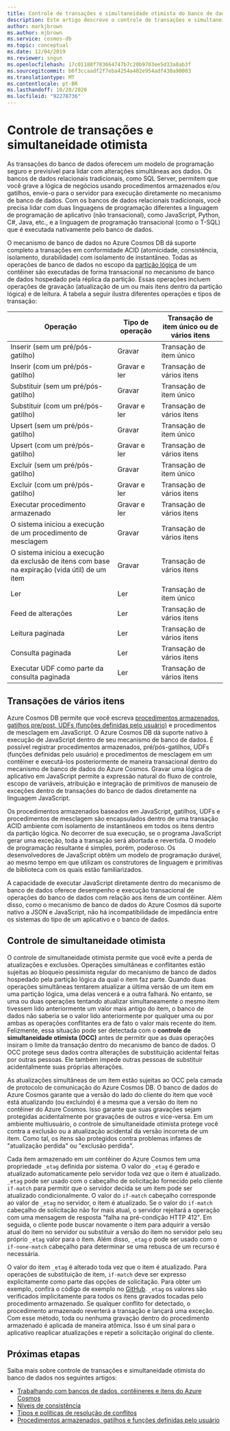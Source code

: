 ```yaml
---
title: Controle de transações e simultaneidade otimista do banco de dados no Azure Cosmos DB
description: Este artigo descreve o controle de transações e simultaneidade otimista do banco de dados no Azure Cosmos DB
author: markjbrown
ms.author: mjbrown
ms.service: cosmos-db
ms.topic: conceptual
ms.date: 12/04/2019
ms.reviewer: sngun
ms.openlocfilehash: 17c01188f783664747b7c20b9703ee5d33a8ab3f
ms.sourcegitcommit: b6f3ccaadf2f7eba4254a402e954adf430a90003
ms.translationtype: MT
ms.contentlocale: pt-BR
ms.lasthandoff: 10/20/2020
ms.locfileid: "92278736"
---
```

# <a name="transactions-and-optimistic-concurrency-control"></a>Controle de transações e simultaneidade otimista

As transações do banco de dados oferecem um modelo de programação seguro e previsível para lidar com alterações simultâneas aos dados. Os bancos de dados relacionais tradicionais, como SQL Server, permitem que você grave a lógica de negócios usando procedimentos armazenados e/ou gatilhos, envie-o para o servidor para execução diretamente no mecanismo de banco de dados. Com os bancos de dados relacionais tradicionais, você precisa lidar com duas linguagens de programação diferentes a linguagem de programação de aplicativo (não transacional), como JavaScript, Python, C#, Java, etc., e a linguagem de programação transacional (como o T-SQL) que é executada nativamente pelo banco de dados.

O mecanismo de banco de dados no Azure Cosmos DB dá suporte completo a transações em conformidade ACID (atomicidade, consistência, isolamento, durabilidade) com isolamento de instantâneo. Todas as operações de banco de dados no escopo da [partição lógica](partitioning-overview.md) de um contêiner são executadas de forma transacional no mecanismo de banco de dados hospedado pela réplica da partição. Essas operações incluem operações de gravação (atualização de um ou mais itens dentro da partição lógica) e de leitura. A tabela a seguir ilustra diferentes operações e tipos de transação:

| **Operação**  | **Tipo de operação** | **Transação de item único ou de vários itens** |
|---------|---------|---------|
| Inserir (sem um pré/pós-gatilho) | Gravar | Transação de item único |
| Inserir (com um pré/pós-gatilho) | Gravar e ler | Transação de vários itens |
| Substituir (sem um pré/pós-gatilho) | Gravar | Transação de item único |
| Substituir (com um pré/pós-gatilho) | Gravar e ler | Transação de vários itens |
| Upsert (sem um pré/pós-gatilho) | Gravar | Transação de item único |
| Upsert (com um pré/pós-gatilho) | Gravar e ler | Transação de vários itens |
| Excluir (sem um pré/pós-gatilho) | Gravar | Transação de item único |
| Excluir (com um pré/pós-gatilho) | Gravar e ler | Transação de vários itens |
| Executar procedimento armazenado | Gravar e ler | Transação de vários itens |
| O sistema iniciou a execução de um procedimento de mesclagem | Gravar | Transação de vários itens |
| O sistema iniciou a execução da exclusão de itens com base na expiração (vida útil) de um item | Gravar | Transação de vários itens |
| Ler | Ler | Transação de item único |
| Feed de alterações | Ler | Transação de vários itens |
| Leitura paginada | Ler | Transação de vários itens |
| Consulta paginada | Ler | Transação de vários itens |
| Executar UDF como parte da consulta paginada | Ler | Transação de vários itens |

## <a name="multi-item-transactions"></a>Transações de vários itens

Azure Cosmos DB permite que você escreva [procedimentos armazenados, gatilhos pre/post, UDFs (funções definidas pelo usuário)](stored-procedures-triggers-udfs.md) e procedimentos de mesclagem em JavaScript. O Azure Cosmos DB dá suporte nativo à execução de JavaScript dentro de seu mecanismo de banco de dados. É possível registrar procedimentos armazenados, pré/pós-gatilhos, UDFs (funções definidas pelo usuário) e procedimentos de mesclagem em um contêiner e executá-los posteriormente de maneira transacional dentro do mecanismo de banco de dados do Azure Cosmos. Gravar uma lógica de aplicativo em JavaScript permite a expressão natural do fluxo de controle, escopo de variáveis, atribuição e integração de primitivos de manuseio de exceções dentro de transações do banco de dados diretamente na linguagem JavaScript.

Os procedimentos armazenados baseados em JavaScript, gatilhos, UDFs e procedimentos de mesclagem são encapsulados dentro de uma transação ACID ambiente com isolamento de instantâneos em todos os itens dentro da partição lógica. No decorrer de sua execução, se o programa JavaScript gerar uma exceção, toda a transação será abortada e revertida. O modelo de programação resultante é simples, porém, poderoso. Os desenvolvedores de JavaScript obtêm um modelo de programação durável, ao mesmo tempo em que utilizam os construtores de linguagem e primitivas de biblioteca com os quais estão familiarizados.

A capacidade de executar JavaScript diretamente dentro do mecanismo de banco de dados oferece desempenho e execução transacional de operações do banco de dados com relação aos itens de um contêiner. Além disso, como o mecanismo de banco de dados do Azure Cosmos dá suporte nativo a JSON e JavaScript, não há incompatibilidade de impedância entre os sistemas do tipo de um aplicativo e o banco de dados.

## <a name="optimistic-concurrency-control"></a>Controle de simultaneidade otimista

O controle de simultaneidade otimista permite que você evite a perda de atualizações e exclusões. Operações simultâneas e conflitantes estão sujeitas ao bloqueio pessimista regular do mecanismo de banco de dados hospedado pela partição lógica da qual o item faz parte. Quando duas operações simultâneas tentarem atualizar a última versão de um item em uma partição lógica, uma delas vencerá e a outra falhará. No entanto, se uma ou duas operações tentando atualizar simultaneamente o mesmo item tivessem lido anteriormente um valor mais antigo do item, o banco de dados não saberia se o valor lido anteriormente por qualquer uma ou por ambas as operações conflitantes era de fato o valor mais recente do item. Felizmente, essa situação pode ser detectada com o **controle de simultaneidade otimista (OCC)** antes de permitir que as duas operações insiram o limite da transação dentro do mecanismo de banco de dados. O OCC protege seus dados contra alterações de substituição acidental feitas por outras pessoas. Ele também impede outras pessoas de substituir acidentalmente suas próprias alterações.

As atualizações simultâneas de um item estão sujeitas ao OCC pela camada de protocolo de comunicação do Azure Cosmos DB. O banco de dados do Azure Cosmos garante que a versão do lado do cliente do item que você está atualizando (ou excluindo) é a mesma que a versão do item no contêiner do Azure Cosmos. Isso garante que suas gravações sejam protegidas acidentalmente por gravações de outros e vice-versa. Em um ambiente multiusuário, o controle de simultaneidade otimista protege você contra a exclusão ou a atualização acidental da versão incorreta de um item. Como tal, os itens são protegidos contra problemas infames de "atualização perdida" ou "exclusão perdida".

Cada item armazenado em um contêiner do Azure Cosmos tem uma propriedade `_etag` definida por sistema. O valor do `_etag` é gerado e atualizado automaticamente pelo servidor toda vez que o item é atualizado. `_etag` pode ser usado com o cabeçalho de solicitação fornecido pelo cliente `if-match` para permitir que o servidor decida se um item pode ser atualizado condicionalmente. O valor do `if-match` cabeçalho corresponde ao valor de `_etag` no servidor, o item é atualizado. Se o valor do `if-match` cabeçalho de solicitação não for mais atual, o servidor rejeitará a operação com uma mensagem de resposta "falha na pré-condição HTTP 412". Em seguida, o cliente pode buscar novamente o item para adquirir a versão atual do item no servidor ou substituir a versão do item no servidor pelo seu próprio `_etag` valor para o item. Além disso, `_etag` o pode ser usado com o `if-none-match` cabeçalho para determinar se uma rebusca de um recurso é necessária.

O valor do item `_etag` é alterado toda vez que o item é atualizado. Para operações de substituição de item, `if-match` deve ser expresso explicitamente como parte das opções de solicitação. Para obter um exemplo, confira o código de exemplo no [GitHub](https://github.com/Azure/azure-cosmos-dotnet-v3/blob/master/Microsoft.Azure.Cosmos.Samples/Usage/ItemManagement/Program.cs#L676-L772). `_etag` os valores são verificados implicitamente para todos os itens gravados tocadas pelo procedimento armazenado. Se qualquer conflito for detectado, o procedimento armazenado reverterá a transação e lançará uma exceção. Com esse método, toda ou nenhuma gravação dentro do procedimento armazenado é aplicada de maneira atômica. Isso é um sinal para o aplicativo reaplicar atualizações e repetir a solicitação original do cliente.

## <a name="next-steps"></a>Próximas etapas

Saiba mais sobre controle de transações e simultaneidade otimista do banco de dados nos seguintes artigos:

- [Trabalhando com bancos de dados, contêineres e itens do Azure Cosmos](account-databases-containers-items.md)
- [Níveis de consistência](consistency-levels.md)
- [Tipos e políticas de resolução de conflitos](conflict-resolution-policies.md)
- [Procedimentos armazenados, gatilhos e funções definidas pelo usuário](stored-procedures-triggers-udfs.md)
